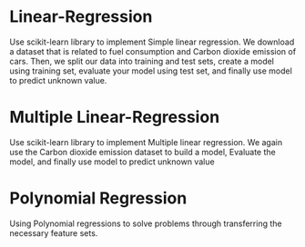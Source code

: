 # Linear-Regression
Use scikit-learn library to implement Simple linear regression. We download a dataset that is related to fuel consumption and Carbon dioxide emission of cars. Then, we split our data into training and test sets, create a model using training set, evaluate your model using test set, and finally use model to predict unknown value. 

# Multiple Linear-Regression
Use scikit-learn library to implement Multiple linear regression. We again use the Carbon dioxide emission dataset to build a model, Evaluate the model, and finally use model to predict unknown value

# Polynomial Regression
Using Polynomial regressions to solve problems through transferring the necessary feature sets. 
